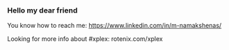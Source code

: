 ### Hello my dear friend
You know how to reach me: https://www.linkedin.com/in/m-namakshenas/

Looking for more info about #xplex: rotenix.com/xplex





<!-- XPLEX-PUSH-HISTORY-START -->
<!-- XPLEX-PUSH-HISTORY-END -->
